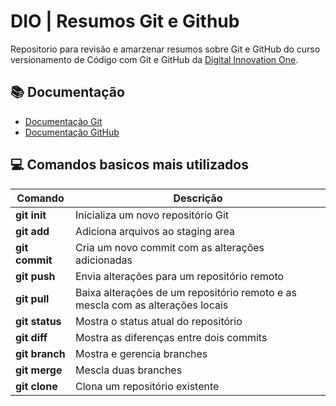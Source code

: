
# DIO | Resumos Git e Github


Repositorio para revisão e amarzenar resumos sobre Git e GitHub 
do curso versionamento de  Código com Git e GitHub da 
[Digital Innovation One](https://www.dio.me).
 
 ## 📚 Documentação

- [Documentação Git ](https://git-scm.com/doc)
- [Documentação GitHub](https://docs.github.com/pt)


## 💻 Comandos basicos mais utilizados

  | Comando | Descrição |
|---|---|
| **git init** | Inicializa um novo repositório Git |
| **git add** | Adiciona arquivos ao staging area |
| **git commit** | Cria um novo commit com as alterações adicionadas |
| **git push** | Envia alterações para um repositório remoto |
| **git pull** | Baixa alterações de um repositório remoto e as mescla com as alterações locais |
| **git status** | Mostra o status atual do repositório |
| **git diff** | Mostra as diferenças entre dois commits |
| **git branch** | Mostra e gerencia branches |
| **git merge** | Mescla duas branches |
| **git clone** | Clona um repositório existente |


